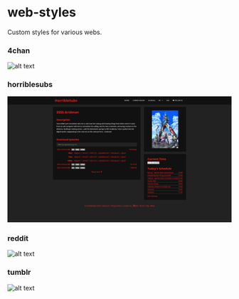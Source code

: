 # web-styles
Custom styles for various webs.

### 4chan
![alt text](https://github.com/just12/web-styles/raw/master/4chan/4chan.png)

### horriblesubs
![alt text](https://github.com/just12/web-styles/raw/master/horriblesubs/horriblesubs.png)

### reddit
![alt text](https://github.com/just12/web-styles/raw/master/reddit/reddit.png)

### tumblr
![alt text](https://github.com/just12/web-styles/raw/master/tumblr/tumblr.png)

